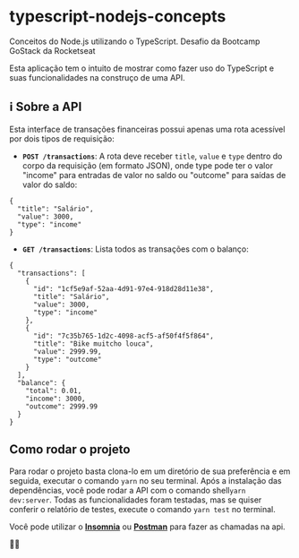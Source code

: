 # typescript-nodejs-concepts
Conceitos do Node.js utilizando o TypeScript. Desafio da Bootcamp GoStack da Rocketseat

Esta aplicação tem o intuito de mostrar como fazer uso do TypeScript e suas funcionalidades na construço de uma API.

## :information_source: Sobre a API

Esta interface de transações financeiras possui apenas uma rota acessível por dois tipos de requisição:

- **`POST /transactions`**: A rota deve receber `title`, `value` e `type` dentro do corpo da requisição (em formato JSON), onde type pode ter o valor "income" para entradas de valor no saldo ou "outcome" para saídas de valor do saldo:

```
{
  "title": "Salário",
  "value": 3000,
  "type": "income"
}
```

- **`GET /transactions`**: Lista todos as transações com o balanço:
```
{
  "transactions": [
    {
      "id": "1cf5e9af-52aa-4d91-97e4-918d28d11e38",
      "title": "Salário",
      "value": 3000,
      "type": "income"
    },
    {
      "id": "7c35b765-1d2c-4098-acf5-af50f4f5f864",
      "title": "Bike muitcho louca",
      "value": 2999.99,
      "type": "outcome"
    }
  ],
  "balance": {
    "total": 0.01,
    "income": 3000,
    "outcome": 2999.99
  }
}
```


## Como rodar o projeto

Para rodar o projeto basta clona-lo em um diretório de sua preferência e em seguida, executar o comando `yarn` no seu terminal.
Após a instalação das dependências, você pode rodar a API com o comando shell`yarn dev:server`.
Todas as funcionalidades foram testadas, mas se quiser conferir o relatório de testes, execute o comando `yarn test` no terminal.

Você pode utilizar o **[Insomnia](https://insomnia.rest/download/)** ou **[Postman](https://www.postman.com/)** para fazer as chamadas na api.

:metal::metal:

